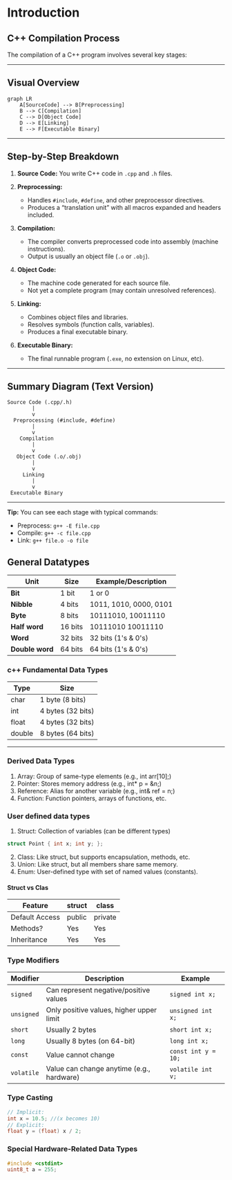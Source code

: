 # Introduction

## C++ Compilation Process

The compilation of a C++ program involves several key stages:

---

## Visual Overview

```mermaid
graph LR
    A[SourceCode] --> B[Preprocessing]
    B --> C[Compilation]
    C --> D[Object Code]
    D --> E[Linking]
    E --> F[Executable Binary]
```

---

## Step-by-Step Breakdown

1. **Source Code:**
   You write C++ code in `.cpp` and `.h` files.

2. **Preprocessing:**

   * Handles `#include`, `#define`, and other preprocessor directives.
   * Produces a “translation unit” with all macros expanded and headers included.

3. **Compilation:**

   * The compiler converts preprocessed code into assembly (machine instructions).
   * Output is usually an object file (`.o` or `.obj`).

4. **Object Code:**

   * The machine code generated for each source file.
   * Not yet a complete program (may contain unresolved references).

5. **Linking:**

   * Combines object files and libraries.
   * Resolves symbols (function calls, variables).
   * Produces a final executable binary.

6. **Executable Binary:**

   * The final runnable program (`.exe`, no extension on Linux, etc).

---

## Summary Diagram (Text Version)

```text
Source Code (.cpp/.h)
        |
        v
  Preprocessing (#include, #define)
        |
        v
    Compilation
        |
        v
   Object Code (.o/.obj)
        |
        v
     Linking
        |
        v
 Executable Binary
```

---

**Tip:**
You can see each stage with typical commands:

* Preprocess: `g++ -E file.cpp`
* Compile: `g++ -c file.cpp`
* Link: `g++ file.o -o file`


## General Datatypes

| Unit        | Size      | Example/Description       |
|-------------|-----------|---------------------------|
| **Bit**     | 1 bit     | 1 or 0                    |
| **Nibble**  | 4 bits    | 1011, 1010, 0000, 0101    |
| **Byte**    | 8 bits    | 10111010, 10011110        |
| **Half word** | 16 bits | 10111010 10011110         |
| **Word**    | 32 bits   | 32 bits (1's & 0's)       |
| **Double word** | 64 bits | 64 bits (1's & 0's)     |


### c++ Fundamental Data Types

| Type   |       Size         |
|--------|--------------------|
| char   | 1 byte (8 bits)    |
| int    | 4 bytes (32 bits)  |
| float  | 4 bytes (32 bits)  |
| double | 8 bytes (64 bits)  |
-------------------------------

### Derived Data Types

1. Array: Group of same-type elements (e.g., int arr[10];)
2. Pointer: Stores memory address (e.g., int* p = &n;)
3. Reference: Alias for another variable (e.g., int& ref = n;)
4. Function: Function pointers, arrays of functions, etc.

### User defined data types


1. Struct: Collection of variables (can be different types)

```cpp
struct Point { int x; int y; };
```

2. Class: Like struct, but supports encapsulation, methods, etc.
3. Union: Like struct, but all members share same memory.
4. Enum: User-defined type with set of named values (constants).

#### Struct vs Clas

| Feature        | struct | class   |
| -------------- | ------ | ------- |
| Default Access | public | private |
| Methods?       | Yes    | Yes     |
| Inheritance    | Yes    | Yes     |



### Type Modifiers

| Modifier   | Description                               | Example             |
| ---------- | ----------------------------------------- | ------------------- |
| `signed`   | Can represent negative/positive values    | `signed int x;`     |
| `unsigned` | Only positive values, higher upper limit  | `unsigned int x;`   |
| `short`    | Usually 2 bytes                           | `short int x;`      |
| `long`     | Usually 8 bytes (on 64-bit)               | `long int x;`       |
| `const`    | Value cannot change                       | `const int y = 10;` |
| `volatile` | Value can change anytime (e.g., hardware) | `volatile int v;`   |


### Type Casting

```cpp
// Implicit: 
int x = 10.5; //(x becomes 10)
// Explicit: 
float y = (float) x / 2;
```

### Special Hardware-Related Data Types

```cpp
#include <cstdint>
uint8_t a = 255;
```